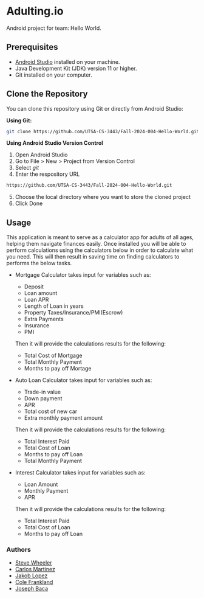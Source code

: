 # Adulting.io
Android project for team: Hello World. 

## Prerequisites

- [Android Studio](https://developer.android.com/studio) installed on your machine.
- Java Development Kit (JDK) version 11 or higher.
- Git installed on your computer.

## Clone the Repository

You can clone this repository using Git or directly from Android Studio:

**Using Git:**

```bash
git clone https://github.com/UTSA-CS-3443/Fall-2024-004-Hello-World.git
```

**Using Android Studio Version Control**
1. Open Android Studio
2. Go to File > New > Project from Version Control
3. Select _git_ 
4. Enter the respository URL 
```bash
https://github.com/UTSA-CS-3443/Fall-2024-004-Hello-World.git
```
5. Choose the local directory where you want to store the cloned project
6. Click Done


## Usage

This application is meant to serve as a calculator app for adults of all ages, helping them navigate finances easily. Once installed you will be able to
perform calculations using the calculators below in order to calculate what you need. This will then result in saving time on finding calculators to performs the below tasks.

- Mortgage Calculator takes input for variables such as: 
   - Deposit
   - Loan amount
   - Loan APR
   - Length of Loan in years
   - Property Taxes/Insurance/PMI(Escrow)
   - Extra Payments
   - Insurance
   - PMI 
  
  Then it will provide the calculations results for the following:
   - Total Cost of Mortgage
   - Total Monthly Payment
   - Months to pay off Mortage

- Auto Loan Calculator takes input for variables such as:
   - Trade-in value
   - Down payment
   - APR
   - Total cost of new car 
   - Extra monthly payment amount 
  
  Then it will provide the calculations results for the following:
  - Total Interest Paid
  - Total Cost of Loan
  - Months to pay off Loan
  - Total Monthly Payment
  
- Interest Calculator takes input for variables such as:
   - Loan Amount
   - Monthly Payment
   - APR
  
  Then it will provide the calculations results for the following:
   - Total Interest Paid
   - Total Cost of Loan
   - Months to pay off Loan



### Authors
- [Steve Wheeler](https://github.com/itswheeler)
- [Carlos Martinez](https://github.com/Cima9642) 
- [Jakob Lopez](https://github.com/JakTheMan)
- [Cole Frankland](https://github.com/Nullctipus) 
- [Joseph Baca](https://github.com/idontknowkarate)
